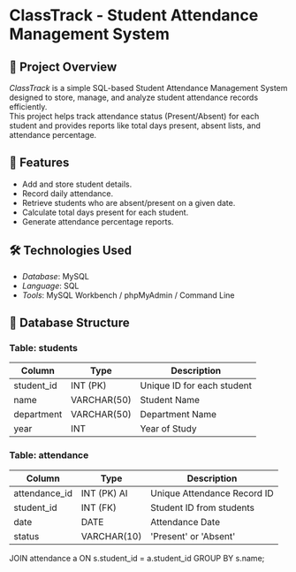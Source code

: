 # ClassTrack - Student Attendance Management System

## 📌 Project Overview
*ClassTrack* is a simple SQL-based Student Attendance Management System designed to store, manage, and analyze student attendance records efficiently.  
This project helps track attendance status (Present/Absent) for each student and provides reports like total days present, absent lists, and attendance percentage.


## 🎯 Features
- Add and store student details.
- Record daily attendance.
- Retrieve students who are absent/present on a given date.
- Calculate total days present for each student.
- Generate attendance percentage reports.


## 🛠 Technologies Used
- *Database*: MySQL
- *Language*: SQL
- *Tools*: MySQL Workbench / phpMyAdmin / Command Line



## 📂 Database Structure

### Table: students
| Column      | Type        | Description                |
|-------------|------------|----------------------------|
| student_id  | INT (PK)   | Unique ID for each student  |
| name        | VARCHAR(50)| Student Name               |
| department  | VARCHAR(50)| Department Name            |
| year        | INT        | Year of Study              |

### Table: attendance
| Column        | Type         | Description                   |
|---------------|-------------|-------------------------------|
| attendance_id | INT (PK) AI | Unique Attendance Record ID    |
| student_id    | INT (FK)    | Student ID from students     |
| date          | DATE        | Attendance Date                |
| status        | VARCHAR(10) | 'Present' or 'Absent'          |





JOIN attendance a ON s.student_id = a.student_id
GROUP BY s.name;
